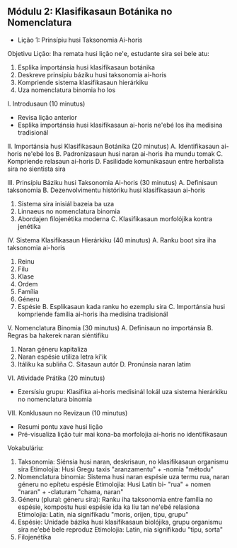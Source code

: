 ## Módulu 2: Klasifikasaun Botánika no Nomenclatura

- Lição 1: Prinsípiu husi Taksonomia Ai-horis

Objetivu Lição:
Iha remata husi lição ne'e, estudante sira sei bele atu:
1. Esplika importánsia husi klasifikasaun botánika
2. Deskreve prinsípiu báziku husi taksonomia ai-horis
3. Kompriende sistema klasifikasaun hierárkiku
4. Uza nomenclatura binomia ho los

I. Introdusaun (10 minutus)
- Revisa lição anterior
- Esplika importánsia husi klasifikasaun ai-horis ne'ebé los iha medisina tradisionál

II. Importánsia husi Klasifikasaun Botánika (20 minutus)
A. Identifikasaun ai-horis ne'ebé los
B. Padronizasaun husi naran ai-horis iha mundu tomak
C. Kompriende relasaun ai-horis
D. Fasilidade komunikasaun entre herbalista sira no sientista sira

III. Prinsípiu Báziku husi Taksonomia Ai-horis (30 minutus)
A. Definisaun taksonomia
B. Dezenvolvimentu históriku husi klasifikasaun ai-horis
   1. Sistema sira inisiál bazeia ba uza
   2. Linnaeus no nomenclatura binomia
   3. Abordajen filojenétika moderna
C. Klasifikasaun morfolójika kontra jenétika

IV. Sistema Klasifikasaun Hierárkiku (40 minutus)
A. Ranku boot sira iha taksonomia ai-horis
   1. Reinu
   2. Filu
   3. Klase
   4. Ordem
   5. Família
   6. Géneru
   7. Espésie
B. Esplikasaun kada ranku ho ezemplu sira
C. Importánsia husi kompriende família ai-horis iha medisina tradisionál

V. Nomenclatura Binomia (30 minutus)
A. Definisaun no importánsia
B. Regras ba hakerek naran siéntifiku
   1. Naran géneru kapitaliza
   2. Naran espésie utiliza letra ki'ik
   3. Itáliku ka subliña
C. Sitasaun autór
D. Pronúnsia naran latim

VI. Atividade Prátika (20 minutus)
- Ezersísiu grupu: Klasifika ai-horis medisinál lokál uza sistema hierárkiku no nomenclatura binomia

VII. Konklusaun no Revizaun (10 minutus)
- Resumi pontu xave husi lição
- Pré-visualiza lição tuir mai kona-ba morfolojia ai-horis no identifikasaun

Vokabuláriu:
1. Taksonomia: Siénsia husi naran, deskrisaun, no klasifikasaun organismu sira
   Etimolojia: Husi Gregu taxis "aranzamentu" + -nomia "métodu"
2. Nomenclatura binomia: Sistema husi naran espésie uza termu rua, naran géneru no epítetu espésie
   Etimolojia: Husi Latin bi- "rua" + nomen "naran" + -claturam "chama, naran"
3. Géneru (plural: géneru sira): Ranku iha taksonomia entre família no espésie, kompostu husi espésie ida ka liu tan ne'ebé relasiona
   Etimolojia: Latin, nia signifikadu "moris, orijen, tipu, grupu"
4. Espésie: Unidade bázika husi klasifikasaun biolójika, grupu organismu sira ne'ebé bele reproduz
   Etimolojia: Latin, nia signifikadu "tipu, sorta"
5. Filojenétika